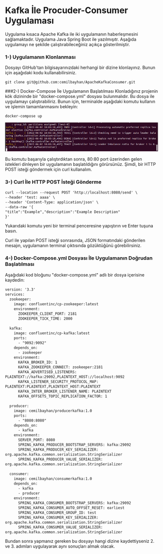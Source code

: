 # Kafka İle Procuder-Consumer Uygulaması

Uygulama kısaca Apache Kafka ile iki uygulamanın haberleşmesini sağlamaktadır. Uygulama Java Spring Boot ile yazılmışıtr. Aşağıda uygulamayı ne şekilde çalıştırabileceğiniz açıkça gösterilmiştir.

### 1-) Uygulamanın Klonlanması

Dosyayı GitHub'tan bilgisayarınızdaki herhangi bir dizine klonlayınız. Bunun için aşağıdaki kodu kullanabilirsiniz.

```
git clone git@github.com:cemilbayhan/ApacheKafkaConsumer.git
```


###2-) Docker-Compose İle Uygulamanın Başlatılması
Klonladığınız projenin kök dizininde bir "docker-compose.yml" dosyası bulunmalıdır. Bu dosya ile uygulamayı çalıştırabiliriz. Bunun için, terminalde aşağıdaki komutu kullanın ve işlemin tamamlanmasını bekleyin:

```
docker-compose up
```

![docker-compose up](.gitbook/assets/docker-compose.png)

Bu komutu başarıyla çalıştırdıktan sonra, 80:80 port üzerinden gelen istekleri dinleyen bir uygulamanın başlatıldığını görürsünüz. Şimdi, bir HTTP POST isteği göndermek için curl kullanalım.
### 3-) Curl İle HTTP POST İsteği Gönderme

```
curl --location --request POST 'http://localhost:8080/send' \
--header 'test: aaaa' \
--header 'Content-Type: application/json' \
--data-raw '{
"title":"Example","description":"Example Description"
}'
```

Yukarıdaki komutu yeni bir terminal penceresine yapıştırın ve Enter tuşuna basın.



Curl ile yapılan POST isteği sonrasında, JSON formatındaki gönderilen mesajın, uygulamanın terminal çıktısında gözüktüğünü görebilirsiniz.

### 4-) Docker-Compose.yml Dosyası İle Uygulamanın Doğrudan Başlatılması

Aşağıdaki kod bloğunu "docker-compose.yml" adlı bir dosya içerisine kaydedin:

```
version: '3.3'
services:
  zookeeper:
    image: confluentinc/cp-zookeeper:latest
    environment:
      ZOOKEEPER_CLIENT_PORT: 2181
      ZOOKEEPER_TICK_TIME: 2000

  kafka:
    image: confluentinc/cp-kafka:latest
    ports:
      - "9092:9092"
    depends_on:
      - zookeeper
    environment:
      KAFKA_BROKER_ID: 1
      KAFKA_ZOOKEEPER_CONNECT: zookeeper:2181
      KAFKA_ADVERTISED_LISTENERS: PLAINTEXT://kafka:29092,PLAINTEXT_HOST://localhost:9092
      KAFKA_LISTENER_SECURITY_PROTOCOL_MAP: PLAINTEXT:PLAINTEXT,PLAINTEXT_HOST:PLAINTEXT
      KAFKA_INTER_BROKER_LISTENER_NAME: PLAINTEXT
      KAFKA_OFFSETS_TOPIC_REPLICATION_FACTOR: 1

  producer:
    image: cemilbayhan/producerkafka:1.0
    ports:
      - "8080:8080"
    depends_on:
      - kafka
    environment:
      SERVER_PORT: 8080
      SPRING_KAFKA_PRODUCER_BOOTSTRAP_SERVERS: kafka:29092
      SPRING_KAFKA_PRODUCER_KEY_SERIALIZER: org.apache.kafka.common.serialization.StringSerializer
      SPRING_KAFKA_PRODUCER_VALUE_SERIALIZER: org.apache.kafka.common.serialization.StringSerializer

  consumer:
    image: cemilbayhan/consumerkafka:1.0
    depends_on:
      - kafka
      - producer
    environment:
      SPRING_KAFKA_CONSUMER_BOOTSTRAP_SERVERS: kafka:29092
      SPRING_KAFKA_CONSUMER_AUTO_OFFSET_RESET: earliest
      SPRING_KAFKA_CONSUMER_GROUP_ID: test
      SPRING_KAFKA_CONSUMER_KEY_SERIALIZER: org.apache.kafka.common.serialization.StringSerializer
      SPRING_KAFKA_CONSUMER_VALUE_SERIALIZER: org.apache.kafka.common.serialization.StringSerializer
```

Bundan sonra yapmanız gereken bu dosyayı hangi dizine kaydettiyseniz 2. ve 3. adımları uygulayarak aynı sonuçları almak olacak.


